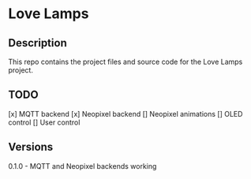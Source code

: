 # Love Lamps
## Description
This repo contains the project files and source code for the Love Lamps project.

## TODO
[x] MQTT backend
[x] Neopixel backend
[] Neopixel animations
[] OLED control
[] User control

## Versions
0.1.0 - MQTT and Neopixel backends working
